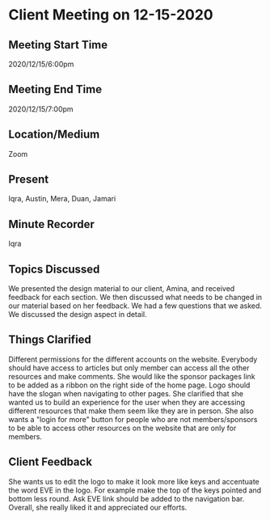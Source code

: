 # Client Meeting on 12-15-2020

## Meeting Start Time 

2020/12/15/6:00pm

## Meeting End Time

2020/12/15/7:00pm

## Location/Medium

Zoom

## Present

Iqra, Austin, Mera, Duan, Jamari

## Minute Recorder
Iqra

## Topics Discussed
We presented the design material to our client, Amina, and received feedback for each section. We then discussed what needs to be changed in our material based on her feedback. We had a few questions that we asked. We discussed the design aspect in detail.

## Things Clarified
Different permissions for the different accounts on the website. Everybody should have access to articles but only member can access all the other resources and make comments. She would like the sponsor packages link to be added as a ribbon on the right side of the home page.
Logo should have the slogan when navigating to other pages. She clarified that she wanted us to build an experience for the user when they are accessing different resources that make them seem like they are in person. She also wants a "login for more" button for people who are not members/sponsors to be able to access other resources on the website that are only for members.

## Client Feedback
She wants us to edit the logo to make it look more like keys and accentuate the word EVE in the logo. For example make the top of the keys pointed and bottom less round. Ask EVE link should be added to the navigation bar. Overall, she really liked it and appreciated our efforts.
